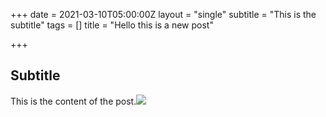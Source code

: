 +++
date = 2021-03-10T05:00:00Z
layout = "single"
subtitle = "This is the subtitle"
tags = []
title = "Hello this is a new post"

+++
## Subtitle

This is the content of the post.![](/uploads/dsc_0275.JPG)